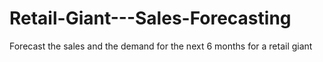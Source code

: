 # Retail-Giant---Sales-Forecasting
 Forecast the sales and the demand for the next 6 months for a retail giant
